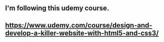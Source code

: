 ## I'm following this udemy course.
##  https://www.udemy.com/course/design-and-develop-a-killer-website-with-html5-and-css3/  
